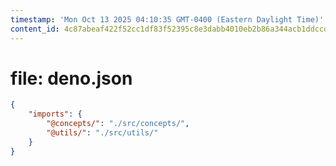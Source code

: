 ```yaml
---
timestamp: 'Mon Oct 13 2025 04:10:35 GMT-0400 (Eastern Daylight Time)'
content_id: 4c87abeaf422f52cc1df83f52395c8e3dabb4010eb2b86a344acb1ddccd997ca
---
```


# file: deno.json

```json
{
    "imports": {
        "@concepts/": "./src/concepts/",
        "@utils/": "./src/utils/"
    }
}
```
